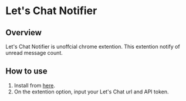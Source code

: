 Let's Chat Notifier
====

## Overview
Let's Chat Notifier is unoffcial chrome extention.
This extention notify of unread message count.

## How to use
1. Install from [here](https://chrome.google.com/webstore/detail/lets-chat-notifier/aplfpnlhcgimfmahjaomlcljkpeplfmm?hl=ja).
2. On the extention option, input your Let's Chat url and API token.
